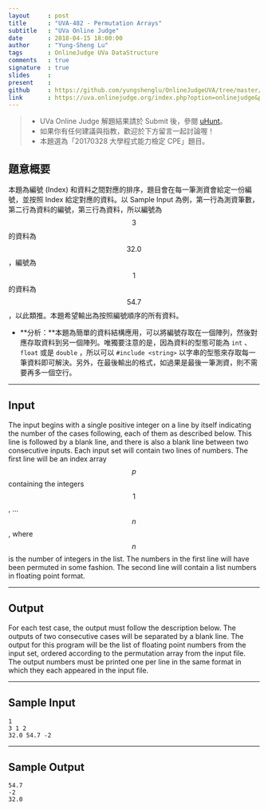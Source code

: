 ```yaml
---
layout     : post
title      : "UVA-482 - Permutation Arrays"
subtitle   : "UVa Online Judge"
date       : 2018-04-15 18:00:00
author     : "Yung-Sheng Lu"
tags       : OnlineJudge UVa DataStructure
comments   : true
signature  : true
slides     : 
present    :
github     : https://github.com/yungshenglu/OnlineJudgeUVA/tree/master/UVA-482
link       : https://uva.onlinejudge.org/index.php?option=onlinejudge&page=show_problem&problem=423
---
```


> * UVa Online Judge 解題結果請於 Submit 後，參閱 [uHunt](https://uhunt.onlinejudge.org/)。
> * 如果你有任何建議與指教，歡迎於下方留言一起討論喔！
> * 本題選為「20170328 大學程式能力檢定 CPE」題目。

## 題意概要

本題為編號 (Index) 和資料之間對應的排序，題目會在每一筆測資會給定一份編號，並按照 Index 給定對應的資料。以 Sample Input 為例，第一行為測資筆數，第二行為資料的編號，第三行為資料，所以編號為 $$3$$ 的資料為 $$32.0$$，編號為 $$1$$ 的資料為 $$54.7$$，以此類推。本題希望輸出為按照編號順序的所有資料。
* **分析：**本題為簡單的資料結構應用，可以將編號存取在一個陣列，然後對應存取資料到另一個陣列。唯獨要注意的是，因為資料的型態可能為 `int` 、 `float` 或是 `double` ，所以可以 `#include <string>` 以字串的型態來存取每一筆資料即可解決。另外，在最後輸出的格式，如過果是最後一筆測資，則不需要再多一個空行。

---
## Input

The input begins with a single positive integer on a line by itself indicating the number of the cases following, each of them as described below. This line is followed by a blank line, and there is also a blank line between two consecutive inputs. Each input set will contain two lines of numbers. The first line will be an index array $$p$$ containing the integers $$1$$, ... $$n$$, where $$n$$ is the number of integers in the list. The numbers in the first line will have been permuted in some fashion. The second line will contain a list numbers in floating point format.

---
## Output

For each test case, the output must follow the description below. The outputs of two consecutive cases will be separated by a blank line. The output for this program will be the list of floating point numbers from the input set, ordered according to the permutation array from the input file. The output numbers must be printed one per line in the same format in which they each appeared in the input file.

---
## Sample Input

```
1
3 1 2
32.0 54.7 -2
```

---
## Sample Output

```
54.7
-2
32.0
```